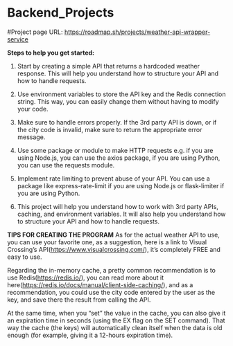 # Backend_Projects
#Project page URL:
https://roadmap.sh/projects/weather-api-wrapper-service

**Steps to help you get started:**
1. Start by creating a simple API that returns a hardcoded weather response.
This will help you understand how to structure your API and how to handle requests.

2. Use environment variables to store the API key and the Redis connection string.
This way, you can easily change them without having to modify your code.

4. Make sure to handle errors properly.
If the 3rd party API is down, or if the city code is invalid, make sure to return the appropriate error message.

6. Use some package or module to make HTTP requests
e.g. if you are using Node.js, you can use the axios package, if you are using Python, you can use the requests module.

8. Implement rate limiting to prevent abuse of your API.
You can use a package like express-rate-limit if you are using Node.js or flask-limiter if you are using Python.

9. This project will help you understand how to work with 3rd party APIs, caching, and environment variables.
It will also help you understand how to structure your API and how to handle requests.


**TIPS FOR CREATING THE PROGRAM**
As for the actual weather API to use, you can use your favorite one, as a suggestion, 
here is a link to Visual Crossing’s API(https://www.visualcrossing.com/), it’s completely FREE and easy to use.

Regarding the in-memory cache, a pretty common recommendation is to use Redis(https://redis.io/), 
you can read more about it here(https://redis.io/docs/manual/client-side-caching/), and as a recommendation, 
you could use the city code entered by the user as the key, and save there the result from calling the API.

At the same time, when you “set” the value in the cache, 
you can also give it an expiration time in seconds (using the EX flag on the SET command). 
That way the cache (the keys) will automatically clean itself when the data is old enough (for example, giving it a 12-hours expiration time).
